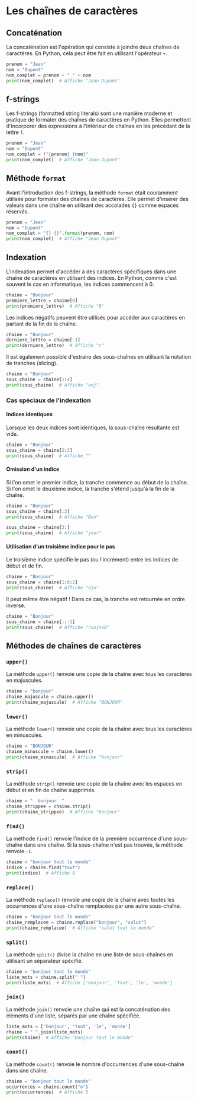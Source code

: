 # Les chaînes de caractères

## Concaténation
La concaténation est l'opération qui consiste à joindre deux chaînes de caractères. En Python, cela peut être fait en utilisant l'opérateur `+`.


```python
prenom = "Jean"
nom = "Dupont"
nom_complet = prenom + " " + nom
print(nom_complet)  # Affiche "Jean Dupont"
```

## f-strings
Les f-strings (formatted string literals) sont une manière moderne et pratique de formater des chaînes de caractères en Python. Elles permettent d'incorporer des expressions à l'intérieur de chaînes en les précédant de la lettre `f`.


```python
prenom = "Jean"
nom = "Dupont"
nom_complet = f"{prenom} {nom}"
print(nom_complet)  # Affiche "Jean Dupont"
```

## Méthode `format`
Avant l'introduction des f-strings, la méthode `format` était couramment utilisée pour formater des chaînes de caractères. Elle permet d'insérer des valeurs dans une chaîne en utilisant des accolades `{}` comme espaces réservés.


```python
prenom = "Jean"
nom = "Dupont"
nom_complet = "{} {}".format(prenom, nom)
print(nom_complet)  # Affiche "Jean Dupont"
```

## Indexation
L'indexation permet d'accéder à des caractères spécifiques dans une chaîne de caractères en utilisant des indices. En Python, comme c'est souvent le cas en informatique, les indices commencent à 0.


```python
chaine = "Bonjour"
premiere_lettre = chaine[0]
print(premiere_lettre)  # Affiche "B"
```

Les indices négatifs peuvent être utilisés pour accéder aux caractères en partant de la fin de la chaîne.


```python
chaine = "Bonjour"
derniere_lettre = chaine[-1]
print(derniere_lettre)  # Affiche "r"
```

Il est également possible d'extraire des sous-chaînes en utilisant la notation de tranches (slicing).


```python
chaine = "Bonjour"
sous_chaine = chaine[1:4]
print(sous_chaine)  # Affiche "onj"
```

### Cas spéciaux de l'indexation

#### Indices identiques
Lorsque les deux indices sont identiques, la sous-chaîne résultante est vide.


```python
chaine = "Bonjour"
sous_chaine = chaine[2:2]
print(sous_chaine)  # Affiche ""
```

#### Omission d'un indice
Si l'on omet le premier indice, la tranche commence au début de la chaîne. Si
l'on omet le deuxième indice, la tranche s'étend jusqu'à la fin de la chaîne.

```python
chaine = "Bonjour"
sous_chaine = chaine[:3]
print(sous_chaine)  # Affiche "Bon"

sous_chaine = chaine[3:]
print(sous_chaine)  # Affiche "jour"
```

#### Utilisation d'un troisième indice pour le pas
Le troisième indice spécifie le pas (ou l'incrément) entre les indices de début
et de fin.

```python
chaine = "Bonjour"
sous_chaine = chaine[1:6:2]
print(sous_chaine)  # Affiche "oju"
```

Il peut même être négatif ! Dans ce cas, la tranche est retournée en ordre
inverse.

```python
chaine = "Bonjour"
sous_chaine = chaine[::-1]
print(sous_chaine)  # Affiche "ruojnoB"
```

## Méthodes de chaînes de caractères

### `upper()`
La méthode `upper()` renvoie une copie de la chaîne avec tous les caractères en majuscules.

```python
chaine = "bonjour"
chaine_majuscule = chaine.upper()
print(chaine_majuscule)  # Affiche "BONJOUR"
```

### `lower()`
La méthode `lower()` renvoie une copie de la chaîne avec tous les caractères en minuscules.

```python
chaine = "BONJOUR"
chaine_minuscule = chaine.lower()
print(chaine_minuscule)  # Affiche "bonjour"
```

### `strip()`
La méthode `strip()` renvoie une copie de la chaîne avec les espaces en début et en fin de chaîne supprimés.

```python
chaine = "  bonjour  "
chaine_strippee = chaine.strip()
print(chaine_strippee)  # Affiche "bonjour"
```

### `find()`
La méthode `find()` renvoie l'indice de la première occurrence d'une sous-chaîne dans une chaîne. Si la sous-chaîne n'est pas trouvée, la méthode renvoie `-1`.

```python
chaine = "bonjour tout le monde"
indice = chaine.find("tout")
print(indice)  # Affiche 8
```

### `replace()`
La méthode `replace()` renvoie une copie de la chaîne avec toutes les occurrences d'une sous-chaîne remplacées par une autre sous-chaîne.

```python
chaine = "bonjour tout le monde"
chaine_remplacee = chaine.replace("bonjour", "salut")
print(chaine_remplacee)  # Affiche "salut tout le monde"
```

### `split()`
La méthode `split()` divise la chaîne en une liste de sous-chaînes en utilisant un séparateur spécifié.

```python
chaine = "bonjour tout le monde"
liste_mots = chaine.split(" ")
print(liste_mots)  # Affiche ['bonjour', 'tout', 'le', 'monde']
```

### `join()`
La méthode `join()` renvoie une chaîne qui est la concaténation des éléments d'une liste, séparés par une chaîne spécifiée.

```python
liste_mots = ['bonjour', 'tout', 'le', 'monde']
chaine = " ".join(liste_mots)
print(chaine)  # Affiche "bonjour tout le monde"
```

### `count()`
La méthode `count()` renvoie le nombre d'occurrences d'une sous-chaîne dans une chaîne.

```python
chaine = "bonjour tout le monde"
occurrences = chaine.count("o")
print(occurrences)  # Affiche 5
```
